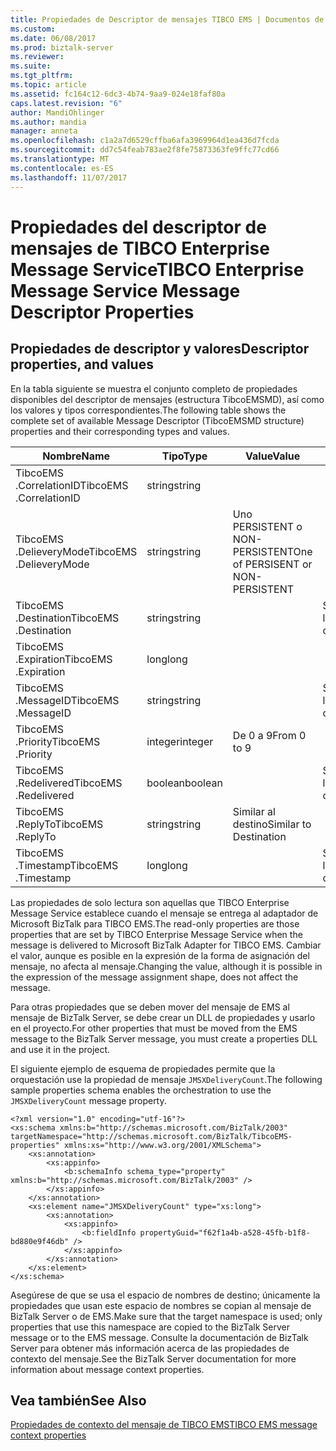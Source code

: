 ```yaml
---
title: Propiedades de Descriptor de mensajes TIBCO EMS | Documentos de Microsoft
ms.custom: 
ms.date: 06/08/2017
ms.prod: biztalk-server
ms.reviewer: 
ms.suite: 
ms.tgt_pltfrm: 
ms.topic: article
ms.assetid: fc164c12-6dc3-4b74-9aa9-024e18faf80a
caps.latest.revision: "6"
author: MandiOhlinger
ms.author: mandia
manager: anneta
ms.openlocfilehash: c1a2a7d6529cffba6afa3969964d1ea436d7fcda
ms.sourcegitcommit: dd7c54feab783ae2f8fe75873363fe9ffc77cd66
ms.translationtype: MT
ms.contentlocale: es-ES
ms.lasthandoff: 11/07/2017
---
```

# <a name="tibco-enterprise-message-service-message-descriptor-properties"></a><span data-ttu-id="a318d-102">Propiedades del descriptor de mensajes de TIBCO Enterprise Message Service</span><span class="sxs-lookup"><span data-stu-id="a318d-102">TIBCO Enterprise Message Service Message Descriptor Properties</span></span>

## <a name="descriptor-properties-and-values"></a><span data-ttu-id="a318d-103">Propiedades de descriptor y valores</span><span class="sxs-lookup"><span data-stu-id="a318d-103">Descriptor properties, and values</span></span>
<span data-ttu-id="a318d-104">En la tabla siguiente se muestra el conjunto completo de propiedades disponibles del descriptor de mensajes (estructura TibcoEMSMD), así como los valores y tipos correspondientes.</span><span class="sxs-lookup"><span data-stu-id="a318d-104">The following table shows the complete set of available Message Descriptor (TibcoEMSMD structure) properties and their corresponding types and values.</span></span>  
  
|<span data-ttu-id="a318d-105">Nombre</span><span class="sxs-lookup"><span data-stu-id="a318d-105">Name</span></span>|<span data-ttu-id="a318d-106">Tipo</span><span class="sxs-lookup"><span data-stu-id="a318d-106">Type</span></span>|<span data-ttu-id="a318d-107">Value</span><span class="sxs-lookup"><span data-stu-id="a318d-107">Value</span></span>|<span data-ttu-id="a318d-108">Notas</span><span class="sxs-lookup"><span data-stu-id="a318d-108">Notes</span></span>|  
|----------|----------|-----------|-----------|  
|<span data-ttu-id="a318d-109">TibcoEMS .CorrelationID</span><span class="sxs-lookup"><span data-stu-id="a318d-109">TibcoEMS .CorrelationID</span></span>|<span data-ttu-id="a318d-110">string</span><span class="sxs-lookup"><span data-stu-id="a318d-110">string</span></span>|||  
|<span data-ttu-id="a318d-111">TibcoEMS .DelieveryMode</span><span class="sxs-lookup"><span data-stu-id="a318d-111">TibcoEMS .DelieveryMode</span></span>|<span data-ttu-id="a318d-112">string</span><span class="sxs-lookup"><span data-stu-id="a318d-112">string</span></span>|<span data-ttu-id="a318d-113">Uno PERSISTENT o NON-PERSISTENT</span><span class="sxs-lookup"><span data-stu-id="a318d-113">One of PERSISENT or NON-PERSISTENT</span></span>||  
|<span data-ttu-id="a318d-114">TibcoEMS .Destination</span><span class="sxs-lookup"><span data-stu-id="a318d-114">TibcoEMS .Destination</span></span>|<span data-ttu-id="a318d-115">string</span><span class="sxs-lookup"><span data-stu-id="a318d-115">string</span></span>||<span data-ttu-id="a318d-116">Solo lectura</span><span class="sxs-lookup"><span data-stu-id="a318d-116">Read-only</span></span>|  
|<span data-ttu-id="a318d-117">TibcoEMS .Expiration</span><span class="sxs-lookup"><span data-stu-id="a318d-117">TibcoEMS .Expiration</span></span>|<span data-ttu-id="a318d-118">long</span><span class="sxs-lookup"><span data-stu-id="a318d-118">long</span></span>|||  
|<span data-ttu-id="a318d-119">TibcoEMS .MessageID</span><span class="sxs-lookup"><span data-stu-id="a318d-119">TibcoEMS .MessageID</span></span>|<span data-ttu-id="a318d-120">string</span><span class="sxs-lookup"><span data-stu-id="a318d-120">string</span></span>||<span data-ttu-id="a318d-121">Solo lectura</span><span class="sxs-lookup"><span data-stu-id="a318d-121">Read-only</span></span>|  
|<span data-ttu-id="a318d-122">TibcoEMS .Priority</span><span class="sxs-lookup"><span data-stu-id="a318d-122">TibcoEMS .Priority</span></span>|<span data-ttu-id="a318d-123">integer</span><span class="sxs-lookup"><span data-stu-id="a318d-123">integer</span></span>|<span data-ttu-id="a318d-124">De 0 a 9</span><span class="sxs-lookup"><span data-stu-id="a318d-124">From 0 to 9</span></span>||  
|<span data-ttu-id="a318d-125">TibcoEMS .Redelivered</span><span class="sxs-lookup"><span data-stu-id="a318d-125">TibcoEMS .Redelivered</span></span>|<span data-ttu-id="a318d-126">boolean</span><span class="sxs-lookup"><span data-stu-id="a318d-126">boolean</span></span>||<span data-ttu-id="a318d-127">Solo lectura</span><span class="sxs-lookup"><span data-stu-id="a318d-127">Read-only</span></span>|  
|<span data-ttu-id="a318d-128">TibcoEMS .ReplyTo</span><span class="sxs-lookup"><span data-stu-id="a318d-128">TibcoEMS .ReplyTo</span></span>|<span data-ttu-id="a318d-129">string</span><span class="sxs-lookup"><span data-stu-id="a318d-129">string</span></span>|<span data-ttu-id="a318d-130">Similar al destino</span><span class="sxs-lookup"><span data-stu-id="a318d-130">Similar to Destination</span></span>||  
|<span data-ttu-id="a318d-131">TibcoEMS .Timestamp</span><span class="sxs-lookup"><span data-stu-id="a318d-131">TibcoEMS .Timestamp</span></span>|<span data-ttu-id="a318d-132">long</span><span class="sxs-lookup"><span data-stu-id="a318d-132">long</span></span>||<span data-ttu-id="a318d-133">Solo lectura</span><span class="sxs-lookup"><span data-stu-id="a318d-133">Read-only</span></span>|  
  
 <span data-ttu-id="a318d-134">Las propiedades de solo lectura son aquellas que TIBCO Enterprise Message Service establece cuando el mensaje se entrega al adaptador de Microsoft BizTalk para TIBCO EMS.</span><span class="sxs-lookup"><span data-stu-id="a318d-134">The read-only properties are those properties that are set by TIBCO Enterprise Message Service when the message is delivered to Microsoft BizTalk Adapter for TIBCO EMS.</span></span> <span data-ttu-id="a318d-135">Cambiar el valor, aunque es posible en la expresión de la forma de asignación del mensaje, no afecta al mensaje.</span><span class="sxs-lookup"><span data-stu-id="a318d-135">Changing the value, although it is possible in the expression of the message assignment shape, does not affect the message.</span></span>  
  
 <span data-ttu-id="a318d-136">Para otras propiedades que se deben mover del mensaje de EMS al mensaje de BizTalk Server, se debe crear un DLL de propiedades y usarlo en el proyecto.</span><span class="sxs-lookup"><span data-stu-id="a318d-136">For other properties that must be moved from the EMS message to the BizTalk Server message, you must create a properties DLL and use it in the project.</span></span>  
  
 <span data-ttu-id="a318d-137">El siguiente ejemplo de esquema de propiedades permite que la orquestación use la propiedad de mensaje `JMSXDeliveryCount`.</span><span class="sxs-lookup"><span data-stu-id="a318d-137">The following sample properties schema enables the orchestration to use the `JMSXDeliveryCount` message property.</span></span>  
  
```  
<?xml version="1.0" encoding="utf-16"?>  
<xs:schema xmlns:b="http://schemas.microsoft.com/BizTalk/2003" targetNamespace="http://schemas.microsoft.com/BizTalk/TibcoEMS-properties" xmlns:xs="http://www.w3.org/2001/XMLSchema">  
    <xs:annotation>  
        <xs:appinfo>  
            <b:schemaInfo schema_type="property" xmlns:b="http://schemas.microsoft.com/BizTalk/2003" />  
        </xs:appinfo>  
    </xs:annotation>  
    <xs:element name="JMSXDeliveryCount" type="xs:long">  
        <xs:annotation>  
            <xs:appinfo>  
                <b:fieldInfo propertyGuid="f62f1a4b-a528-45fb-b1f8-bd880e9f46db" />  
            </xs:appinfo>  
        </xs:annotation>  
    </xs:element>  
</xs:schema>   
```  
  
 <span data-ttu-id="a318d-138">Asegúrese de que se usa el espacio de nombres de destino; únicamente la propiedades que usan este espacio de nombres se copian al mensaje de BizTalk Server o de EMS.</span><span class="sxs-lookup"><span data-stu-id="a318d-138">Make sure that the target namespace is used; only properties that use this namespace are copied to the BizTalk Server message or to the EMS message.</span></span> <span data-ttu-id="a318d-139">Consulte la documentación de BizTalk Server para obtener más información acerca de las propiedades de contexto del mensaje.</span><span class="sxs-lookup"><span data-stu-id="a318d-139">See the BizTalk Server documentation for more information about message context properties.</span></span>  
  
## <a name="see-also"></a><span data-ttu-id="a318d-140">Vea también</span><span class="sxs-lookup"><span data-stu-id="a318d-140">See Also</span></span>  
[<span data-ttu-id="a318d-141">Propiedades de contexto del mensaje de TIBCO EMS</span><span class="sxs-lookup"><span data-stu-id="a318d-141">TIBCO EMS message context properties</span></span>](../core/message-context-properties-in-biztalk-server.md)